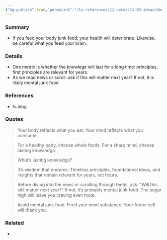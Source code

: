 ```yaml
---
{"dg-publish":true,"permalink":"/1x-references/11-notes/11-03-ideas/don-t-feed-your-mind-mental-junk-food/","title":"Don't feed your mind mental junk food","created":"2024-11-04T12:06:30.087+03:00","updated":"2024-11-04T14:39:17.152+03:00"}
---
```



### Summary
- If you feed your body junk food, your health will deteriorate. Likewise, be careful what you feed your brain.

### Details
- One metric is whether the knowlege will last for a long time: principles, first principles are relevant for years.
- As we read news or scroll: ask if this will matter next year? If not, it is likely mental junk food

### References
- fs.blog

### Quotes
> Your body reflects what you eat. Your mind reflects what you consume.

> For a healthy body, choose whole foods. For a sharp mind, choose lasting knowledge.

> What’s lasting knowledge?

> It’s wisdom that endures: Timeless principles, foundational ideas, and insights that remain relevant for years, not hours.

> Before diving into the news or scrolling through feeds, ask: “Will this still matter next year?” If not, it’s probably mental junk food. The sugar high will leave you craving even more.

> Avoid mental junk food. Feed your mind substance. Your future self will thank you.

### Related
- 